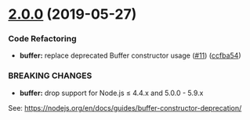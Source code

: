 # [2.0.0](https://github.com/faeldt/base64id/compare/1.0.0...2.0.0) (2019-05-27)

### Code Refactoring

* **buffer:** replace deprecated Buffer constructor
  usage ([#11](https://github.com/faeldt/base64id/issues/11)) ([ccfba54](https://github.com/faeldt/base64id/commit/ccfba54))

### BREAKING CHANGES

* **buffer:** drop support for Node.js ≤ 4.4.x and 5.0.0 - 5.9.x

See: https://nodejs.org/en/docs/guides/buffer-constructor-deprecation/



